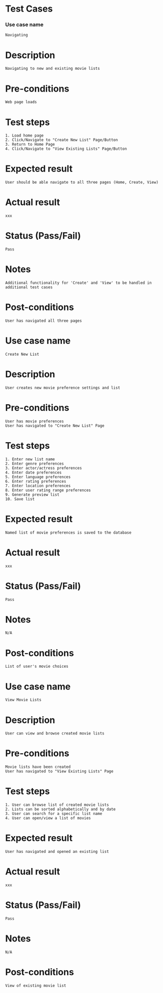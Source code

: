 # Test Cases

### Use case name
    Navigating
# Description
    Navigating to new and existing movie lists
# Pre-conditions
    Web page loads
# Test steps
    1. Load home page
    2. Click/Navigate to "Create New List" Page/Button
    3. Return to Home Page
    4. Click/Navigate to "View Existing Lists" Page/Button
# Expected result
    User should be able navigate to all three pages (Home, Create, View)
# Actual result
    xxx
# Status (Pass/Fail)
    Pass
# Notes
    Additional functionality for 'Create' and 'View' to be handled in additional test cases
# Post-conditions
    User has navigated all three pages



# Use case name
    Create New List
# Description
    User creates new movie preference settings and list
# Pre-conditions
    User has movie preferences
    User has navigated to "Create New List" Page
# Test steps
    1. Enter new list name
    2. Enter genre preferences
    3. Enter actor/actress preferences
    4. Enter date preferences
    5. Enter language preferences
    6. Enter rating preferences
    7. Enter location preferences
    8. Enter user rating range preferences
    9. Generate preview list
    10. Save list
# Expected result
    Named list of movie preferences is saved to the database
# Actual result
    xxx
# Status (Pass/Fail)
    Pass
# Notes
    N/A
# Post-conditions
    List of user's movie choices



# Use case name
    View Movie Lists
# Description
    User can view and browse created movie lists
# Pre-conditions
    Movie lists have been created
    User has navigated to "View Existing Lists" Page
# Test steps
    1. User can browse list of created movie lists
    2. Lists can be sorted alphabetically and by date
    3. User can search for a specific list name
    4. User can open/view a list of movies

# Expected result
    User has navigated and opened an existing list
# Actual result
    xxx
# Status (Pass/Fail)
    Pass
# Notes
    N/A
# Post-conditions
    View of existing movie list
